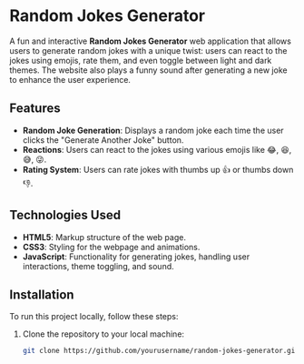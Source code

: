 # Random Jokes Generator

A fun and interactive **Random Jokes Generator** web application that allows users to generate random jokes with a unique twist: users can react to the jokes using emojis, rate them, and even toggle between light and dark themes. The website also plays a funny sound after generating a new joke to enhance the user experience.

## Features

- **Random Joke Generation**: Displays a random joke each time the user clicks the "Generate Another Joke" button.
- **Reactions**: Users can react to the jokes using various emojis like 😂, 😆, 😅, 😜.
- **Rating System**: Users can rate jokes with thumbs up 👍 or thumbs down 👎.
  

## Technologies Used

- **HTML5**: Markup structure of the web page.
- **CSS3**: Styling for the webpage and animations.
- **JavaScript**: Functionality for generating jokes, handling user interactions, theme toggling, and sound.


## Installation

To run this project locally, follow these steps:

1. Clone the repository to your local machine:

   ```bash
   git clone https://github.com/yourusername/random-jokes-generator.git
